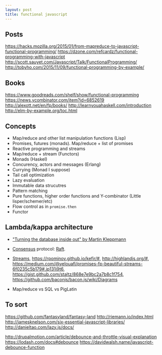 ```yaml
---
layout: post
title: functional javascript
---
```


## Posts
https://hacks.mozilla.org/2015/01/from-mapreduce-to-javascript-functional-programming/
https://dzone.com/refcardz/functional-programming-with-javascript
http://scott.sauyet.com/Javascript/Talk/FunctionalProgramming/
http://tobyho.com/2015/11/09/functional-programming-by-example/

## Books
https://www.goodreads.com/shelf/show/functional-programming
https://news.ycombinator.com/item?id=6852619
http://alexott.net/en/fp/books/
http://learnyouahaskell.com/introduction
http://elm-by-example.org/toc.html

## Concepts
 - Map/reduce and other list manipulation functions (Lisp)
 - Promises, futures (monads). Map/reduce + list of promises
 - Reactive programming and streams
 - Map/reduce + stream (Functors)
 - Monads (Haskel)
 - Concurency, actors and messages (Erlang)
 - Currying (Monad I suppose)
 - Tail call optimization
 - Lazy evaluation
 - Immutable data strucutres
 - Pattern matching
 - Pure functions, higher order functions and Y-combinator (Little lisper/schemer/etc)
 - Flow control as in `promise.then`
 - Functor

## Lambda/kappa architecture
  - ["Turning the database inside out" by Martin Kleppmann](http://www.youtube.com/watch?v=fU9hR3kiOK0)
  - [Consensus](https://www.consul.io/docs/internals/consensus.html) protocol: [Raft](http://thesecretlivesofdata.com/raft/).
  - [Streams](https://github.com/substack/stream-handbook),
  https://rpominov.github.io/kefir/#,
  http://highlandjs.org/#,
  https://medium.com/@yelouafi/promises-fp-beautiful-streams-6f0235c5b179#.jp131i9t6,
  https://gist.github.com/staltz/868e7e9bc2a7b8c1f754,
  https://github.com/baconjs/bacon.js/wiki/Diagrams

  - Map/reduce vs SQL vs PigLatin


## To sort

https://github.com/fantasyland/fantasy-land
http://riemann.io/index.html
http://jamesknelson.com/six-essential-javascript-libraries/
http://danieltao.com/lazy.js/docs/


http://drupalmotion.com/article/debounce-and-throttle-visual-explanation
https://lodash.com/docs#debounce
https://davidwalsh.name/javascript-debounce-function
